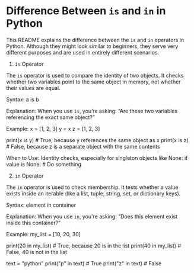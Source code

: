 # Difference Between `is` and `in` in Python

This README explains the difference between the `is` and `in` operators in Python. Although they might look similar to beginners, they serve very different purposes and are used in entirely different scenarios.

1. `is` Operator

The `is` operator is used to compare the identity of two objects. It checks whether two variables point to the same object in memory, not whether their values are equal.

Syntax:
a is b

Explanation:
When you use `is`, you’re asking: “Are these two variables referencing the exact same object?”

Example:
x = [1, 2, 3]
y = x
z = [1, 2, 3]

print(x is y)  # True, because y references the same object as x
print(x is z)  # False, because z is a separate object with the same contents

When to Use:
Identity checks, especially for singleton objects like None:
if value is None:
    # Do something

2. `in` Operator

The `in` operator is used to check membership. It tests whether a value exists inside an iterable (like a list, tuple, string, set, or dictionary keys).

Syntax:
element in container

Explanation:
When you use `in`, you're asking: “Does this element exist inside this container?”

Example:
my_list = [10, 20, 30]

print(20 in my_list)   # True, because 20 is in the list
print(40 in my_list)   # False, 40 is not in the list

text = "python"
print("p" in text)     # True
print("z" in text)     # False
